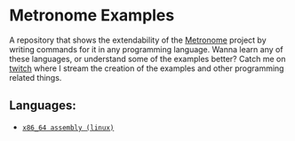 # Metronome Examples

A repository that shows the extendability of the [Metronome](https://github.com/TM35-Metronome) project
by writing commands for it in any programming language. Wanna learn any of these languages, or understand some of the examples better? Catch me on [twitch](https://www.twitch.tv/hejsil) where I stream the creation of the examples and other programming related things.

## Languages:
* [`x86_64 assembly (linux)`](x86_64/rand_starters.asm)

